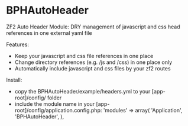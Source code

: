 BPHAutoHeader
==============

ZF2 Auto Header Module: DRY management of javascript and css head references in one external yaml file

Features:
- Keep your javascript and css file references in one place
- Change directory references (e.g. /js and /css) in one place only
- Automatically include javascript and css files by your zf2 routes

Install:
- copy the BPHAutoHeader/example/headers.yml to your [app-root]/config/ folder
- include the module name in your [app-root]/config/application.config.php:
  'modules' => array(
        'Application',
        'BPHAutoHeader',
    ),






